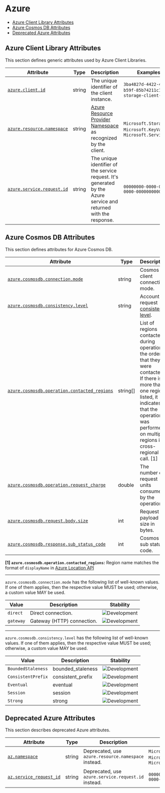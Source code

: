 <!-- NOTE: THIS FILE IS AUTOGENERATED. DO NOT EDIT BY HAND. -->
<!-- see templates/registry/markdown/attribute_namespace.md.j2 -->

# Azure

- [Azure Client Library Attributes](#azure-client-library-attributes)
- [Azure Cosmos DB Attributes](#azure-cosmos-db-attributes)
- [Deprecated Azure Attributes](#deprecated-azure-attributes)

## Azure Client Library Attributes

This section defines generic attributes used by Azure Client Libraries.

| Attribute | Type | Description | Examples | Stability |
|---|---|---|---|---|
| <a id="azure-client-id" href="#azure-client-id">`azure.client.id`</a> | string | The unique identifier of the client instance. | `3ba4827d-4422-483f-b59f-85b74211c11d`; `storage-client-1` | ![Development](https://img.shields.io/badge/-development-blue) |
| <a id="azure-resource-namespace" href="#azure-resource-namespace">`azure.resource.namespace`</a> | string | [Azure Resource Provider Namespace](https://learn.microsoft.com/azure/azure-resource-manager/management/azure-services-resource-providers) as recognized by the client. | `Microsoft.Storage`; `Microsoft.KeyVault`; `Microsoft.ServiceBus` | ![Development](https://img.shields.io/badge/-development-blue) |
| <a id="azure-service-request-id" href="#azure-service-request-id">`azure.service.request.id`</a> | string | The unique identifier of the service request. It's generated by the Azure service and returned with the response. | `00000000-0000-0000-0000-000000000000` | ![Development](https://img.shields.io/badge/-development-blue) |

## Azure Cosmos DB Attributes

This section defines attributes for Azure Cosmos DB.

| Attribute | Type | Description | Examples | Stability |
|---|---|---|---|---|
| <a id="azure-cosmosdb-connection-mode" href="#azure-cosmosdb-connection-mode">`azure.cosmosdb.connection.mode`</a> | string | Cosmos client connection mode. | `gateway`; `direct` | ![Development](https://img.shields.io/badge/-development-blue) |
| <a id="azure-cosmosdb-consistency-level" href="#azure-cosmosdb-consistency-level">`azure.cosmosdb.consistency.level`</a> | string | Account or request [consistency level](https://learn.microsoft.com/azure/cosmos-db/consistency-levels). | `Eventual`; `ConsistentPrefix`; `BoundedStaleness`; `Strong`; `Session` | ![Development](https://img.shields.io/badge/-development-blue) |
| <a id="azure-cosmosdb-operation-contacted-regions" href="#azure-cosmosdb-operation-contacted-regions">`azure.cosmosdb.operation.contacted_regions`</a> | string[] | List of regions contacted during operation in the order that they were contacted. If there is more than one region listed, it indicates that the operation was performed on multiple regions i.e. cross-regional call. [1] | `["North Central US", "Australia East", "Australia Southeast"]` | ![Development](https://img.shields.io/badge/-development-blue) |
| <a id="azure-cosmosdb-operation-request-charge" href="#azure-cosmosdb-operation-request-charge">`azure.cosmosdb.operation.request_charge`</a> | double | The number of request units consumed by the operation. | `46.18`; `1.0` | ![Development](https://img.shields.io/badge/-development-blue) |
| <a id="azure-cosmosdb-request-body-size" href="#azure-cosmosdb-request-body-size">`azure.cosmosdb.request.body.size`</a> | int | Request payload size in bytes. |  | ![Development](https://img.shields.io/badge/-development-blue) |
| <a id="azure-cosmosdb-response-sub-status-code" href="#azure-cosmosdb-response-sub-status-code">`azure.cosmosdb.response.sub_status_code`</a> | int | Cosmos DB sub status code. | `1000`; `1002` | ![Development](https://img.shields.io/badge/-development-blue) |

**[1] `azure.cosmosdb.operation.contacted_regions`:** Region name matches the format of `displayName` in [Azure Location API](https://learn.microsoft.com/rest/api/subscription/subscriptions/list-locations?view=rest-subscription-2021-10-01&tabs=HTTP#location)

---

`azure.cosmosdb.connection.mode` has the following list of well-known values. If one of them applies, then the respective value MUST be used; otherwise, a custom value MAY be used.

| Value  | Description | Stability |
|---|---|---|
| `direct` | Direct connection. | ![Development](https://img.shields.io/badge/-development-blue) |
| `gateway` | Gateway (HTTP) connection. | ![Development](https://img.shields.io/badge/-development-blue) |

---

`azure.cosmosdb.consistency.level` has the following list of well-known values. If one of them applies, then the respective value MUST be used; otherwise, a custom value MAY be used.

| Value  | Description | Stability |
|---|---|---|
| `BoundedStaleness` | bounded_staleness | ![Development](https://img.shields.io/badge/-development-blue) |
| `ConsistentPrefix` | consistent_prefix | ![Development](https://img.shields.io/badge/-development-blue) |
| `Eventual` | eventual | ![Development](https://img.shields.io/badge/-development-blue) |
| `Session` | session | ![Development](https://img.shields.io/badge/-development-blue) |
| `Strong` | strong | ![Development](https://img.shields.io/badge/-development-blue) |

## Deprecated Azure Attributes

This section describes deprecated Azure attributes.

| Attribute | Type | Description | Examples | Stability |
|---|---|---|---|---|
| <a id="az-namespace" href="#az-namespace">`az.namespace`</a> | string | Deprecated, use `azure.resource.namespace` instead. | `Microsoft.Storage`; `Microsoft.KeyVault`; `Microsoft.ServiceBus` | ![Deprecated](https://img.shields.io/badge/-deprecated-red)<br>Replaced by `azure.resource.namespace`. |
| <a id="az-service-request-id" href="#az-service-request-id">`az.service_request_id`</a> | string | Deprecated, use `azure.service.request.id` instead. | `00000000-0000-0000-0000-000000000000` | ![Deprecated](https://img.shields.io/badge/-deprecated-red)<br>Replaced by `azure.service.request.id`. |
